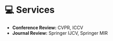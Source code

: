 <span class='anchor' id='services'></span>

# 💻 Services
- **Conference Review:** CVPR, ICCV
- **Journal Review:** Springer IJCV, Springer MIR
<!-- I serve as a reviewer for CVPR'2023, ICCV'2023, and Springer IJCV Machine Intelligence Research (MIR). -->